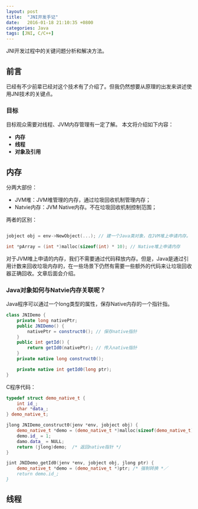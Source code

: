 ```yaml
---
layout: post
title:  "JNI开发手记"
date:   2016-01-18 21:10:35 +0800
categories: Java
tags: [JNI, C/C++]
---
```


JNI开发过程中的关键问题分析和解决方法。

## 前言

已经有不少前辈已经对这个技术有了介绍了。但我仍然想要从原理的出发来讲述使用JNI技术的关键点。

### 目标

目标观众需要对线程、JVM内存管理有一定了解。
本文将介绍如下内容：

+ **内存**
+ **线程**
+ **对象及引用**

## 内存

分两大部份：

+ JVM堆：JVM堆管理的内存，通过垃圾回收机制管理内存；
+ Natvie内存：JVM Native内存。不在垃圾回收机制控制范围；

两者的区别：

```C

jobject obj = env->NewObject(...); // 建一个Java类对象，在JVM堆上申请内存。

int *pArray = (int *)malloc(sizeof(int) * 10); // Native堆上申请内存

```

对于JVM堆上申请的内存，我们不需要通过代码释放内存。但是，Java是通过引用计数来回收垃圾内存的，在一些场景下仍然有需要一些额外的代码来让垃圾回收器正确回收。文章后面会介绍。

### Java对象如何与Natvie内存关联呢？

Java程序可以通过一个long类型的属性，保存Native内存的一个指针指。

```java
class JNIDemo {
    private long nativePtr;
    public JNIDemo() {
        nativePtr = construct0(); // 保存native指针
    }
    public int getId() {
        return getId0(nativePtr); // 传入native指针
    }
    private native long construct0();

    private native int getId0(long ptr); 
}
```

C程序代码：

```cpp
typedef struct demo_native_t {
    int id_;
    char *data_;
} demo_native_t;

jlong JNIDemo_construct0(jenv *env, jobject obj) {
    demo_native_t *demo = (demo_native_t *)malloc(sizeof(demo_native_t)); // 这个函数最好在
    demo.id_ = 1;
    damo.data_ = NULL;
    return (jlong)demo;  /* 返回native指针 */
}

jint JNIDemo_getId0(jenv *env, jobject obj, jlong ptr) {
    demo_native_t *demo = (demo_native_t *)ptr; /* 强制转换 *／
    return demo.id_;
}

```

## 线程